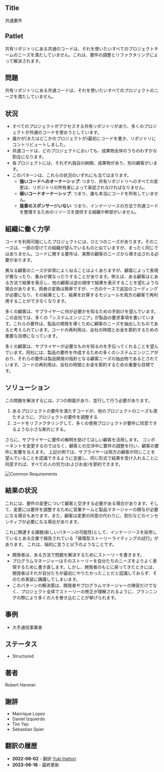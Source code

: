 ## Title

共通要件

## Patlet

共有リポジトリにある共通のコードは、それを使いたいすべてのプロジェクトチームのニーズを満たしていません。これは、要件の調整とリファクタリングによって解決されます。

## 問題

共有リポジトリにある共通コードは、それを使いたいすべてのプロジェクトのニーズを満たしていません。

## 状況

* すべてのプロジェクトがアクセスする共有リポジトリがあり、多くのプロジェクトが共通のコードを使おうとしています。
* 誰かが(またはどこかのプロジェクトが)最初にコードを書き、リポジトリにコントリビュートしました。
* 共通コードは、どのプロジェクトにおいても、成果物全体のうちのわずかな割合になります。
* 各プロジェクトには、それぞれ独自の納期、成果物があり、別の顧客がいます。
* このパターンは、これらの状況のいずれにも当てはまります。
  * **強いコードへのオーナーシップ**: つまり、共有リポジトリへのすべての変更は、リポジトリの所有者によって承認されなければなりません。
  * **弱いコードオーナーシップ**: つまり、誰も本当にコードを所有していません。
  * **慈善のスポンサー**が**いない**: つまり、インナーソースの方法で共通コードを整理するためのリソースを提供する組織や幹部がいません。

## 組織に働く力学

コードを利用可能にしたプロジェクトには、ひとつのニーズがあります。そのニーズは、一部の受けての組織が望んでいるものと似ていますが、まったく同じではありません。コードに関する要件は、実際の顧客のニーズから導き出される必要があります。

異なる顧客のニーズが非常によく似ることはよくありますが、顧客によって表現が異なったり、重みが異なったりすることがあります。例えば、ある顧客はとある方法で結果を表示し、他の顧客は逆の順序で結果を表示することを望むような場合があります。両者の変換は簡単ですが、一方のケースで追加のコーディングが必要になり、その結果として、結果を計算するモジュールを両方の顧客で再利用することができなくなります。

多くの顧客は、サプライヤーに何が必要かを知るための手助けを望んでいます。この会社では、多くの「システムエンジニア」が製品の要求事項を書いています。これらの要件は、製品の開発を導くために顧客のニーズを抽出したものであると考えられています。コードの再利用は、会社の時間とお金を節約するための重要な目標になっています。

多くの顧客は、サプライヤーが必要なものを知るのを手伝ってくれることを望んでいます。同社には、製品の要件を作成するための多くのシステムエンジニアがおり、それらの要件は製品開発の指針となる顧客ニーズの抽出物であるとされています。コードの再利用は、会社の時間とお金を節約するための重要な目標です。

## ソリューション

この問題を解決するには、2つの側面があり、並行して行う必要があります。

1. あるプロジェクトの要件を満たすコードが、他のプロジェクトのニーズも満たすように、プロジェクトの要件を調整する
1. コードをリファクタリングして、多くの使用プロジェクトが要件に同意できるような小さな断片にする。

さらに、サプライヤーに要件の解明を助けてほしい顧客を活用します。 コンポーネントを変更するのではなく、顧客との交渉中に要件の調整を行い、顧客の要件に影響を与えます。
上記の例では、サプライヤーは両方の顧客が同じことを望んでいることを認識できるように支援し、同じ形式で結果を受け入れることに同意すれば、すべての人の労力(およびお金)を節約できます。

![Common Requirements](../../../assets/img/CommonReqtsv2.jpg)

## 結果の状況

これには、要件の変更について顧客と交渉する必要がある場合があります。そして、変更には要件を調整するために営業チームと製品マネージャーの関与が必要になる場合もあります。また、顧客は変更の同意の代わりに、割引などのインセンティブが必要になる場合があります。

これに関連する課題(新しいパターンの可能性)として、インナーソースを採用しているとある企業で報告されている「循環型ストーリーライティングの試行」があります。
これは、端的に言うと以下のようなことです。

* 開発者は、ある方法で問題を解決するためにストーリーを書きます。
* プログラムマネージャーはそのストーリーを自分たちのニーズをよりよく表現するために書き直します。しかし、開発者のもとに戻ってきたときには、開発者はそれが自分たちが最初にやりたかったことだと認識しておらず、そのため実装に躊躇してしまいます。
* このパターンの解決策は、開発者やプログラムマネージャーの陣営だけでなく、プロジェクト全体でストーリーの修正が理解されるように、プランニングの際により多くの人を巻き込むことが挙げられます。

## 事例

* 大手通信事業者

## ステータス

* Structured

## 著者

Robert Hanmer

## 謝辞

* Manrique Lopez
* Daniel Izquierdo
* Tim Yao
* Sebastian Spier

## 翻訳の履歴

- **2022-06-02** - 翻訳 [Yuki Hattori](https://github.com/yuhattor)
- **2023-06-18** - 最終更新
